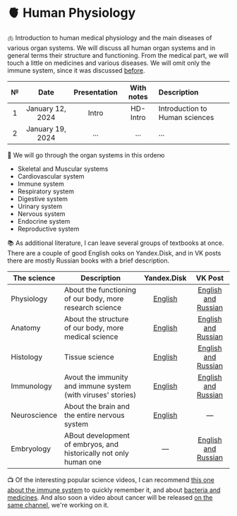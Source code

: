 # 🫀 Human Physiology

🫁 Introduction to human medical physiology and the main diseases of various organ systems. We will discuss all human organ systems and in general terms their structure and functioning. From the medical part, we will touch a little on medicines and various diseases. We will omit only the immune system, since it was discussed [before](https://github.com/subpolare/france/blob/main/2023-Virology-Immunology.md).

| № | Date | Presentation | With notes | Description | 
| :-----: | :-----: | :-----: | :-----: | :----- |
| 1 | January 12, 2024 | Intro | HD-Intro | Introduction to Human sciences |
| 2 | January 19, 2024 | ... | ... | ... |

🧠 We will go through the organ systems in this orderю 
* Skeletal and Muscular systems 
* Cardiovascular system 
* Immune system 
* Respiratory system 
* Digestive system 
* Urinary system 
* Nervous system 
* Endocrine system 
* Reproductive system 

📚 As additional literature, I can leave several groups of textbooks at once. There are a couple of good English ooks on Yandex.Disk, and in VK posts there are mostly Russian books with a brief description.

| The science | Description | Yandex.Disk | VK Post | 
| ----- | ----- | :-----: | :-----: | 
| Physiology | About the functioning of our body, more research science | [English](https://disk.yandex.ru/d/bTB8F2Tn3e39vw) | [English and Russian](https://vk.com/wall-93139590_697) |
| Anatomy | About the structure of our body, more medical science | [English](https://disk.yandex.ru/d/ZlSzm7qxu-XpAg) | [English and Russian](https://vk.com/wall-93139590_4799) |
| Histology | Tissue science | [English](https://disk.yandex.ru/d/ouFDwAunKhrfRA) | [English and Russian](https://vk.com/wall-93139590_990) |
| Immunology | Avout the immunity and immune system (with viruses' stories) | [English](https://disk.yandex.ru/d/kr-LvZ230ZSM3g) | [English and Russian](https://vk.com/wall-93139590_3272) |
| Neuroscience | About the brain and the entire nervous system | [English](https://disk.yandex.ru/d/Jn7zNqFFRu_FzQ) | — |
| Embryology | ABout development of embryos, and historically not only human one | — | [English and Russian](https://vk.com/wall-93139590_649) |

📺 Of the interesting popular science videos, I can recommend [this one about the immune system](https://youtu.be/SYPPbaB63MQ) to quickly remember it, and about [bacteria and medicines](https://youtu.be/34miIdWnFSU). And also soon a video about cancer will be released [on the same channel](https://www.youtube.com/@toplesofficial), we're working on it.
